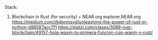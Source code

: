 Stack:
1) Blockchain in Rust (for security) + NEAR.org explorer.NEAR.org
https://medium.com/@dennisyd/unleashing-the-power-of-rust-in-python-d88587acc7f1
https://platzi.com/clases/3089-rust-blockchain/49157-hola-wasm-tu-primera-funcion-con-wasm-y-rust/
